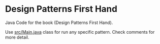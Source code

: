 # Design Patterns First Hand
Java Code for the book (Design Patterns First Hand). 

Use [src/Main.java](src/Main.java) class for run any specific pattern. Check comments for more detail. 

